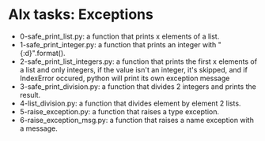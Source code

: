 # Alx tasks: Exceptions

* 0-safe_print_list.py: a function that prints x elements of a list.  
* 1-safe_print_integer.py: a function that prints an integer with "{:d}".format().  
* 2-safe_print_list_integers.py: a function that prints the first x elements of a list and only integers, if the value isn't an integer, it's skipped, and if IndexError occured, python will print its own exception message  
* 3-safe_print_division.py: a function that divides 2 integers and prints the result.  
* 4-list_division.py: a function that divides element by element 2 lists.  
* 5-raise_exception.py: a function that raises a type exception.  
* 6-raise_exception_msg.py: a function that raises a name exception with a message.
